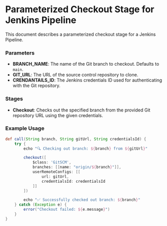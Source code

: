 # Parameterized Checkout Stage for Jenkins Pipeline

This document describes a parameterized checkout stage for a Jenkins Pipeline.

### Parameters

- **BRANCH_NAME**: The name of the Git branch to checkout. Defaults to `main`.
- **GIT_URL**: The URL of the source control repository to clone.
- **CRENDANTAILS_ID**: The Jenkins credentials ID used for authenticating with the Git repository.

### Stages

- **Checkout**: Checks out the specified branch from the provided Git repository URL using the given credentials.

### Example Usage

```groovy
def call(String branch, String gitUrl, String credentialsId) {
    try {
        echo "🔍 Checking out branch: ${branch} from ${gitUrl}"

        checkout([
            $class: 'GitSCM',
            branches: [[name: "origin/${branch}"]],
            userRemoteConfigs: [[
                url: gitUrl,
                credentialsId: credentialsId
            ]]
        ])

        echo "✅ Successfully checked out branch: ${branch}"
    } catch (Exception e) {
        error("Checkout failed: ${e.message}")
    }
}

```